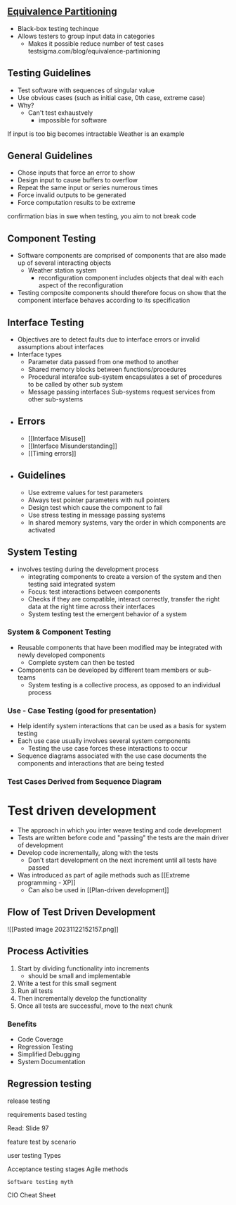 
##  [Equivalence Partitioning](https://testsigma.com/blog/equivalence-partitioning/)
- Black-box testing techinque
- Allows testers to group input data in categories
	- Makes it possible reduce number of test cases
	testsigma.com/blog/equivalence-partinioning

## Testing Guidelines
- Test software with sequences of singular value
- Use obvious cases (such as initial case, 0th case, extreme case)
- Why?
	- Can't test exhaustvely
		- impossible for software


If input is too big
	becomes intractable
	Weather is an example

## General Guidelines
- Chose inputs that force an error to show
- Design input to cause buffers to overflow
- Repeat the same input or series numerous times
- Force invalid outputs to be generated
- Force computation results to be extreme

confirmation bias in swe
	when testing, you aim to not break code

## Component Testing
- Software components are comprised of components that are also made up of several interacting objects
	- Weather station system
		- reconfiguration component includes objects that deal with each aspect of the reconfiguration
- Testing composite components should therefore focus on show that the component interface behaves according to its specification


## Interface Testing
- Objectives are to detect faults due to interface errors or invalid assumptions about interfaces
- Interface types
	- Parameter data passed from one method to another
	- Shared memory blocks between functions/procedures
	- Procedural interafce sub-system encapsulates a set of procedures to be called by other sub system
	- Message passing interfaces Sub-systems request services from other sub-systems
- ## Errors
	- [[Interface Misuse]]
	- [[Interface Misunderstanding]]
	- [[Timing errors]]
- ## Guidelines
	- Use extreme values for test parameters
	- Always test pointer parameters with null pointers
	- Design test which cause the component to fail
	- Use stress testing in message passing systems
	- In shared memory systems, vary the order in which components are activated

## System Testing
- involves testing during the development process
	- integrating components to create a version of the system and then testing said integrated system
	- Focus: test interactions between components
	- Checks if they are compatible, interact correctly, transfer the right data at the right time across their interfaces
	- System testing test the emergent behavior of a system

### System & Component Testing
- Reusable components that have been modified may be integrated with newly developed components
	- Complete system can then be tested
- Components can be developed by different team members or sub-teams
	- System testing is a collective process, as opposed to an individual process


### Use - Case Testing (good for presentation)
- Help identify system interactions that can be used as a basis for system testing
- Each use case usually involves several system components
	- Testing the use case forces these interactions to occur
- Sequence diagrams associated with the use case documents the components and interactions that are being tested
	
	

### Test Cases Derived from Sequence Diagram


# Test driven development
- The approach in which you inter weave testing and code development
- Tests are written before code and "passing" the tests are the main driver of development
- Develop code incrementally, along with the tests
	- Don't start development on the next increment until all tests have passed
- Was introduced as part of agile methods such as [[Extreme programming - XP]]
	- Can also be used in [[Plan-driven development]]
## Flow of Test Driven Development
![[Pasted image 20231122152157.png]]
## Process Activities
1. Start by dividing functionality into increments
	- should be small and implementable 
2.  Write a test for this small segment
3.  Run all tests
4. Then incrementally develop the functionality
5. Once all tests are successful, move to the next chunk


### Benefits
- Code Coverage
- Regression Testing
- Simplified Debugging
- System Documentation

## Regression testing


release testing


requirements based testing

Read: Slide 97

feature test by scenario

user testing
	Types

Acceptance testing
	stages
	Agile methods


	Software testing myth


CIO Cheat Sheet
